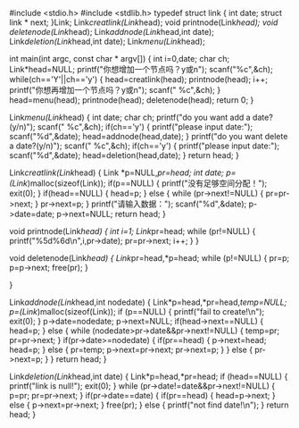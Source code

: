 #include <stdio.h>
#include <stdlib.h>
typedef struct link
{
    int date;
    struct link * next;
}Link;
Link*creatlink(Link*head);
void printnode(Link*head);
void deletenode(Link*head);
Link*addnode(Link*head,int date);
Link*deletion(Link*head,int date);
Link*menu(Link*head);


int main(int argc, const char * argv[])
{
    int i=0,date;
    char ch;
    Link*head=NULL;
    printf("你想增加一个节点吗？y或n");
    scanf("%c",&ch);
    while(ch=='Y'||ch=='y')
    {
        head=creatlink(head);
        printnode(head);
        i++;
        printf("你想再增加一个节点吗？y或n");
        scanf(" %c",&ch);
    }
    head=menu(head);
    printnode(head);
    deletenode(head);
    return 0;
}

Link*menu(Link*head)
{
    int date;
    char ch;
    printf("do you want add a date?(y/n)");
    scanf(" %c",&ch);
    if(ch=='y')
    {
        printf("please input date:");
        scanf("%d",&date);
        head=addnode(head,date);
    }
    printf("do you want delete a date?(y/n)");
    scanf(" %c",&ch);
    if(ch=='y')
    {
        printf("please input date:");
        scanf("%d",&date);
        head=deletion(head,date);
    }
    return head;
}


Link*creatlink(Link*head)
{
    Link *p=NULL,*pr=head;
    int date;
    p=(Link*)malloc(sizeof(Link));
    if(p==NULL)
    {
        printf("没有足够空间分配！");
        exit(0);
    }
    if(head==NULL)
    {
        head=p;
    }
    else
    {
        while (pr->next!=NULL)
        {
            pr=pr->next;
        }
        pr->next=p;
    }
    printf("请输入数据：");
    scanf("%d",&date);
    p->date=date;
    p->next=NULL;
    return head;
}




void printnode(Link*head)
{
    int i=1;
    Link*pr=head;
    while (pr!=NULL)
    {
        printf("%5d%6d\n",i,pr->date);
        pr=pr->next;
        i++;
    }
}


void deletenode(Link*head)
{
    Link*pr=head,*p=head;
    while (p!=NULL)
    {
        pr=p;
        p=p->next;
        free(pr);
    }
    
}

Link*addnode(Link*head,int nodedate)
{
    Link*p=head,*pr=head,*temp=NULL;
    p=(Link*)malloc(sizeof(Link));
    if (p==NULL)
    {
        printf("fail to create!\n");
        exit(0);
    }
    p->date=nodedate;
    p->next=NULL;
    if(head->next==NULL)
    {
        head=p;
    }
    else
    {
        while (nodedate>pr->date&&pr->next!=NULL)
        {
            temp=pr;
            pr=pr->next;
        }
        if(pr->date>=nodedate)
        {
            if(pr==head)
            {
                p->next=head;
                head=p;
            }
            else
            {
                pr=temp;
                p->next=pr->next;
                pr->next=p;
            }
        }
        else
        {
            pr->next=p;
        }
    }
    return head;
}

Link*deletion(Link*head,int date)
{
    Link*p=head,*pr=head;
    if (head==NULL)
    {
        printf("link is null!");
        exit(0);
    }
    while (pr->date!=date&&pr->next!=NULL)
    {
        p=pr;
        pr=pr->next;
    }
    if(pr->date==date)
    {
        if(pr==head)
        {
            head=p->next;
        }
        else
        {
            p->next=pr->next;
        }
        free(pr);
    }
    else
    {
        printf("not find date!\n");
    }
    return head;
}
